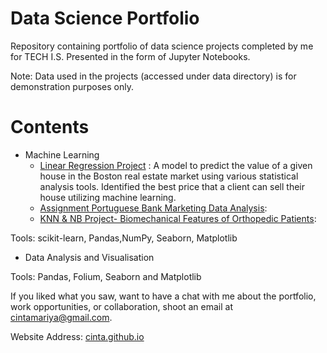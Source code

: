 # Data Science Portfolio
Repository containing portfolio of data science projects completed by me for TECH I.S. Presented in the form of Jupyter Notebooks.

Note: Data used in the projects (accessed under data directory) is for demonstration purposes only.

# Contents
* Machine Learning
  * [Linear Regression Project](https://github.com/cintajain/Cinta.github.io/blob/main/Linear%20regression%20project-Tech%20is.ipynb) : A model to predict the value of a given house in the Boston real estate market using various statistical analysis tools. Identified the best price that a client can sell their house utilizing machine learning.
  * [Assignment Portuguese Bank Marketing Data Analysis](https://github.com/cintajain/cinta.github.io/blob/main/Tech%20I.S%20Assignment%20Portuguese%20Bank%20Marketing%20Data%20Analysis.ipynb):
  * [KNN & NB Project- Biomechanical Features of Orthopedic Patients](https://github.com/cintajain/cinta.github.io/blob/main/Tech%20I.S%20KNN%20%26%20NB%20Project-%20Biomechanical%20Features%20of%20Orthopedic%20Patients.ipynb):
  
Tools: scikit-learn, Pandas,NumPy, Seaborn, Matplotlib

* Data Analysis and Visualisation

Tools: Pandas, Folium, Seaborn and Matplotlib

If you liked what you saw, want to have a chat with me about the portfolio, work opportunities, or collaboration, shoot an email at cintamariya@gmail.com.


Website Address: [cinta.github.io](https://cintajain.github.io/cinta.github.io/)
